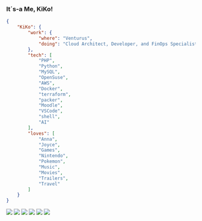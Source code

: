 ### It´s-a Me, KiKo!

```json
{
	"KiKo": {
		"work": {
			"where": "Venturus",
			"doing": "Cloud Architect, Developer, and FinOps Specialist"
		},
		"tech": [
			"PHP",
			"Python",
			"MySQL",
			"OpenSuse",
			"AWS",
			"Docker",
			"terraform",
			"packer",
			"Moodle",
			"VSCode",
			"shell",
			"AI"
		],
		"loves": [
			"Anna",
			"Joyce",
			"Games",
			"Nintendo",
			"Pokemon",
			"Music",
			"Movies",
			"Trailers",
			"Travel"
		]
	}
}
```

[![](https://img.shields.io/badge/portifolio-kiko.sh-1?style=flat&logo=google-chrome&logoColor=white&color=yellowgreen)](https://kiko.sh)
[![](https://img.shields.io/badge/twitter-felipekiko-1?style=flat&logo=twitter&logoColor=white&color=yellowgreen)](https://twitter.com/felipekiko)
[![](https://img.shields.io/badge/linkedin-felipekiko-1?style=flat&logo=linkedin&logoColor=white&color=yellowgreen)](https://www.linkedin.com/in/felipekiko)
[![](https://img.shields.io/badge/medium-felipekiko-1?style=flat&logo=medium&logoColor=white&color=yellowgreen)](https://felipekiko.medium.com)
[![](https://img.shields.io/badge/slideshare-felipecampos41-1?style=flat&logo=slideshare&logoColor=white&color=yellowgreen)](https://pt2.slideshare.net/FelipeCampos41)
[![](https://img.shields.io/badge/facebook-hiperkiko-1?style=flat&logo=facebook&logoColor=white&color=yellowgreen)](https://www.facebook.com/hiperkiko)

